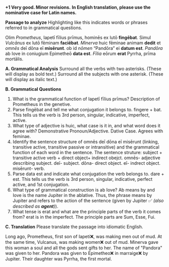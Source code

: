 **+1 Very good. Minor revisions.**
**In English translation, please use the nominative case for Latin names.**


**Passage to analyze**
Highlighting like this indicates words or phrases referred to in grammatical questions.

Olim *Prometheus*, Iapetī fīlius prīmus, hominēs ex lutō **fingēbat**. Simul *Vulcānus* ex lutō fēminam **faciēbat**. *Minerva* huic fēminae animam **dedit** et *omnēs* deī dōna eī **misērunt**. ob id *nōmen* “Pandōra” ei **datum est**. *Pandōra* ab Iove in coniugium Epimetheō **data est**. *Fīlia* eōrum **erat** Pyrrha, prīma mortālis.

**A. Grammatical Analysis**
Surround all the verbs with two asterisks. (These will display as bold text.) Surround all the subjects with one asterisk. (These will display as italic text.)


**B. Grammatical Questions**
1. What is the grammatical function of Iapetī fīlius prīmus? Description of Prometheus in the genetive.
2. Parse fingēbat and tell me what conjugation it belongs to. fingere + bat. This tells us the verb is 3rd person, singular, indicative, imperfect, active.
3. What type of adjective is huic, what case is it in, and what word does it agree with? Demonstrative Pronoun/Adjective. Dative Case. Agrees with feminae. 
4. Identify the sentence structure of omnēs deī dōna eī misērunt (linking, transitive active, transitive passive or intransitive) and the grammatical function of each word in the sentence. The sentence struture: subject + transitive active verb + direct object+ indirect obejct. 
omnēs- adjective describing subject.
deī- subject.
dōna- direct object.
eī- indrect object. 
misērunt- verb.
5. Parse data est and indicate what conjugation the verb belongs to. dare + est. This tells us the verb is 3rd person, singular, indicative, perfect active, and 1st conjugation. 
6. What type of grammatical construction is ab Iove? Ab means by and Iove is the name Jupiter in the ablative. Thus, the phrase means by Jupiter and refers to the action of the sentence (given by Jupiter ✅ *(also described as **agent**)*). 
7. What tense is erat and what are the principle parts of the verb it comes from? erat is in the imperfect. The principle parts are Sum, Esse, Fui. 


**C. Translation**
Please translate the passage into idiomatic English.

Long ago, Prometheus, first son of Iapeti❌, was making men out of mud. At the same time, Vulcanus, was making women❌ out of mud. Minerva gave this woman a soul and all the gods sent gifts to her. The name of "Pandora" was given to her. Pandora was given to Epimetheo❌ in marraige❌ by Jupiter. Their daughter was Pyrrha, the first mortal. 

